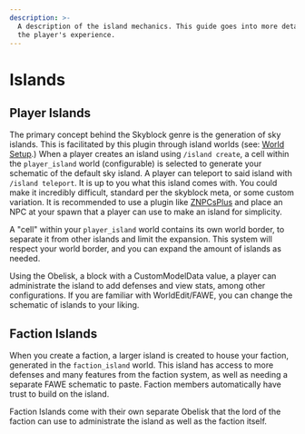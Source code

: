 ```yaml
---
description: >-
  A description of the island mechanics. This guide goes into more detail about
  the player's experience.
---
```


# Islands

## Player Islands

The primary concept behind the Skyblock genre is the generation of sky islands. This is facilitated by this plugin through island worlds (see: [World Setup](../installation/setup/world-setup.md).) When a player creates an island using `/island create`, a cell within the `player_island` world (configurable) is selected to generate your schematic of the default sky island. A player can teleport to said island with `/island teleport`. It is up to you what this island comes with. You could make it incredibly difficult, standard per the skyblock meta, or some custom variation. It is recommended to use a plugin like [ZNPCsPlus](https://github.com/Pyrbu/ZNPCsPlus) and place an NPC at your spawn that a player can use to make an island for simplicity.

A "cell" within your `player_island` world contains its own world border, to separate it from other islands and limit the expansion. This system will respect your world border, and you can expand the amount of islands as needed.

Using the Obelisk, a block with a CustomModelData value, a player can administrate the island to add defenses and view stats, among other configurations. If you are familiar with WorldEdit/FAWE, you can change the schematic of islands to your liking.

## Faction Islands

When you create a faction, a larger island is created to house your faction, generated in the `faction_island` world. This island has access to more defenses and many features from the faction system, as well as needing a separate FAWE schematic to paste. Faction members automatically have trust to build on the island.

Faction Islands come with their own separate Obelisk that the lord of the faction can use to administrate the island as well as the faction itself.
